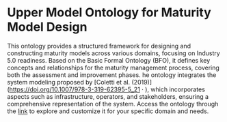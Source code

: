 # Upper Model Ontology for Maturity Model Design
This ontology provides a structured framework for designing and constructing maturity models across various domains, focusing on Industry 5.0 readiness. Based on the Basic Formal Ontology (BFO), it defines key concepts and relationships for the maturity management process, covering both the assessment and improvement phases. he ontology integrates the system modeling proposed by [Coletti et al. (2019)](https://doi.org/10.1007/978-3-319-62395-5_21 · ), which incorporates aspects such as infrastructure, operators, and stakeholders, ensuring a comprehensive representation of the system. Access the ontology through the [link](https://raw.githubusercontent.com/mariateresaphd/OntologyMaturityModel/main/ONTOLOGIA_UPPERMODEL_V2.rdf) to explore and customize it for your specific domain and needs.

